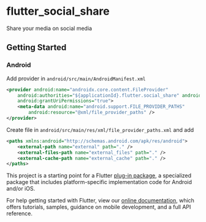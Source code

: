 # flutter_social_share

Share your media on social media

## Getting Started

### Android

Add provider in  `android/src/main/AndroidManifest.xml`

```xml
<provider android:name="androidx.core.content.FileProvider"
    android:authorities="${applicationId}.flutter.social_share" android:exported="false"
    android:grantUriPermissions="true">
    <meta-data android:name="android.support.FILE_PROVIDER_PATHS"
        android:resource="@xml/file_provider_paths" />
</provider>
```

Create file in `android/src/main/res/xml/file_provider_paths.xml` and add

```xml
<paths xmlns:android="http://schemas.android.com/apk/res/android">
    <external-path name="external" path="." />
    <external-files-path name="external_files" path="." />
    <external-cache-path name="external_cache" path="." />
</paths>
```

This project is a starting point for a Flutter
[plug-in package](https://flutter.dev/developing-packages/), a specialized package that includes
platform-specific implementation code for Android and/or iOS.

For help getting started with Flutter, view our
[online documentation](https://flutter.dev/docs), which offers tutorials, samples, guidance on
mobile development, and a full API reference.

